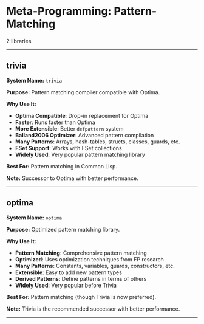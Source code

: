 # Meta-Programming: Pattern-Matching

2 libraries

---

## trivia

**System Name:** `trivia`

**Purpose:** Pattern matching compiler compatible with Optima.

**Why Use It:**
- **Optima Compatible**: Drop-in replacement for Optima
- **Faster**: Runs faster than Optima
- **More Extensible**: Better `defpattern` system
- **Balland2006 Optimizer**: Advanced pattern compilation
- **Many Patterns**: Arrays, hash-tables, structs, classes, guards, etc.
- **FSet Support**: Works with FSet collections
- **Widely Used**: Very popular pattern matching library

**Best For:** Pattern matching in Common Lisp.

**Note:** Successor to Optima with better performance.

---


## optima

**System Name:** `optima`

**Purpose:** Optimized pattern matching library.

**Why Use It:**
- **Pattern Matching**: Comprehensive pattern matching
- **Optimized**: Uses optimization techniques from FP research
- **Many Patterns**: Constants, variables, guards, constructors, etc.
- **Extensible**: Easy to add new pattern types
- **Derived Patterns**: Define patterns in terms of others
- **Widely Used**: Very popular before Trivia

**Best For:** Pattern matching (though Trivia is now preferred).

**Note:** Trivia is the recommended successor with better performance.

---


